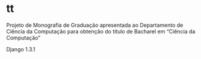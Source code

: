 tt
==

Projeto de Monografia de Graduação apresentada ao Departamento de Ciência da Computação para obtenção do título de Bacharel em “Ciência da Computação”

Django 1.3.1
